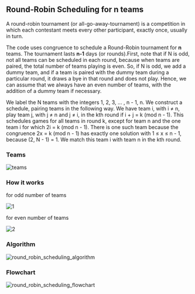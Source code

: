 ## Round-Robin Scheduling for n teams
A round-robin tournament (or all-go-away-tournament) is a competition in which each contestant meets every other participant, exactly once, usually in turn.

The code uses congruence to schedule a Round-Robin tournament for **n** teams. The tournament lasts **n-1** days (or rounds).First, note that if N is odd, not all teams can be scheduled in each round, because
when teams are paired, the total number of teams playing is even. So, if N is odd, we add
a dummy team, and if a team is paired with the dummy team during a particular round,
it draws a bye in that round and does not play. Hence, we can assume that we always
have an even number of teams, with the addition of a dummy team if necessary.

We label the N teams with the integers 1, 2, 3, ... , n - 1, n. We construct a
schedule, pairing teams in the following way. We have team i, with i ≠ n, play team
j, with j ≠ n and j ≠ i, in the kth round if i + j = k (mod n - 1). This schedules
games for all teams in round k, except for team n and the one team i for which
2i = k (mod n - 1). There is one such team because the
congruence 2x = k (mod n - 1) has exactly one solution with 1 ≤ x ≤ n - 1, because
(2, N - 1) = 1. We match this team i with team n in the kth round.

### Teams
![teams](https://user-images.githubusercontent.com/119177863/222916469-eb28ae0d-e6a3-4752-979a-f63ceb80321d.png)

### How it works
for odd number of teams

![1](https://user-images.githubusercontent.com/119177863/222917597-8178f8c4-b628-43d0-ba81-202ca7a86055.gif)


for even number of teams

![2](https://user-images.githubusercontent.com/119177863/222917606-be6debd4-0b4f-4015-a88f-18fa37216ec4.gif)



### Algorithm
![round_robin_scheduling_algorithm](https://user-images.githubusercontent.com/119177863/222915973-0a6bdb3f-061f-4522-bdf2-6659fa0974c5.png)

### Flowchart
![round_robin_scheduling_flowchart](https://user-images.githubusercontent.com/119177863/222915997-3495a609-2cb2-48a7-a1f4-0454c7b2ee17.png)
